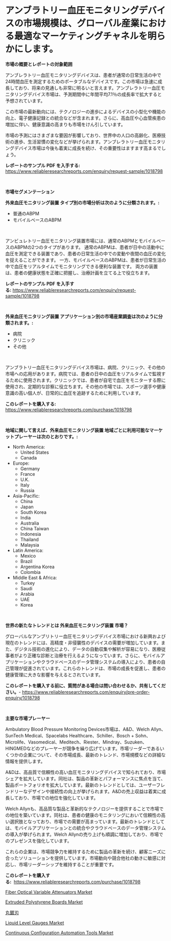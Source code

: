 <p><h1>アンブラトリー血圧モニタリングデバイスの市場規模は、グローバル産業における最適なマーケティングチャネルを明らかにします。</h1></p><p><strong>市場の概要とレポートの対象範囲</strong></p>
<p><p>アンブレラトリー血圧モニタリングデバイスは、患者が通常の日常生活の中で24時間血圧を測定するためのポータブルなデバイスです。この市場は急速に成長しており、将来の見通しも非常に明るいと言えます。アンブレラトリー血圧モニタリングデバイス市場は、予測期間中に年間平均7.1％の成長率で拡大すると予想されています。</p><p>この市場の最新動向には、テクノロジーの進歩によるデバイスの小型化や機能の向上、電子健康記録との統合などが含まれます。さらに、高血圧や心血管疾患の増加に伴い、健康意識の高まりも市場をけん引しています。</p><p>市場の予測にはさまざまな要因が影響しており、世界中の人口の高齢化、医療技術の進歩、生活習慣の変化などが挙げられます。アンブレラトリー血圧モニタリングデバイス市場は今後も着実に成長を続け、その重要性はますます高まるでしょう。</p></p>
<p><strong>レポートのサンプル PDF を入手する:</strong> <a href="https://www.reliableresearchreports.com/enquiry/request-sample/1018798">https://www.reliableresearchreports.com/enquiry/request-sample/1018798</a></p>
<p>&nbsp;</p>
<p><strong>市場セグメンテーション</strong></p>
<p><strong>外来血圧モニタリング装置 タイプ別の市場分析は次のように分類されます。:</strong></p>
<p><ul><li>普通のABPM</li><li>モバイルベースのABPM</li></ul></p>
<p>&nbsp;</p>
<p><p>アンビュレトリー血圧モニタリング装置市場には、通常のABPMとモバイルベースのABPMの2つのタイプがあります。 通常のABPMは、患者が日中の活動中に血圧を測定できる装置であり、患者の日常生活の中での変動や夜間の血圧の変化を捉えることができます。 一方、モバイルベースのABPMは、患者が日常生活の中で血圧をリアルタイムでモニタリングできる便利な装置です。 両方の装置は、患者の健康状態を正確に把握し、治療計画を立てる上で役立ちます。</p></p>
<p><strong>レポートのサンプル PDF を入手する:</strong>&nbsp;<a href="https://www.reliableresearchreports.com/enquiry/request-sample/1018798">https://www.reliableresearchreports.com/enquiry/request-sample/1018798</a></p>
<p>&nbsp;</p>
<p><strong> 外来血圧モニタリング装置 アプリケーション別の市場産業調査は次のように分類されます。:</strong></p>
<p><ul><li>病院</li><li>クリニック</li><li>その他</li></ul></p>
<p>&nbsp;</p>
<p><p>アンブラトリー血圧モニタリングデバイス市場は、病院、クリニック、その他の市場への応用があります。病院では、患者の日中の血圧をリアルタイムで監視するために使用されます。クリニックでは、患者が自宅で血圧をモニターする際に使用され、定期的な診察に役立ちます。その他の市場では、スポーツ選手や健康意識の高い個人が、日常的に血圧を追跡するために利用しています。</p></p>
<p><strong>このレポートを購入する:</strong>&nbsp; <a href="https://www.reliableresearchreports.com/purchase/1018798">https://www.reliableresearchreports.com/purchase/1018798</a></p>
<p>&nbsp;</p>
<p><strong>地域に関して言えば、外来血圧モニタリング装置 地域ごとに利用可能なマーケットプレーヤーは次のとおりです。:</strong></p>
<p><ul>
    <li>
        North America:
        <ul>
            <li>United States</li>
            <li>Canada</li>
        </ul>
    </li>
    <li>
        Europe:
        <ul>
            <li>Germany</li>
            <li>France</li>
            <li>U.K.</li>
            <li>Italy</li>
            <li>Russia</li>
        </ul>
    </li>
    <li>
        Asia-Pacific:
        <ul>
            <li>China</li>
            <li>Japan</li>
            <li>South Korea</li>
            <li>India</li>
            <li>Australia</li>
            <li>China Taiwan</li>
            <li>Indonesia</li>
            <li>Thailand</li>
            <li>Malaysia</li>
        </ul>
    </li>
    <li>
        Latin America:
        <ul>
            <li>Mexico</li>
            <li>Brazil</li>
            <li>Argentina Korea</li>
            <li>Colombia</li>
        </ul>
    </li>
    <li>
        Middle East & Africa:
        <ul>
            <li>Turkey</li>
            <li>Saudi</li>
            <li>Arabia</li>
            <li>UAE</li>
            <li>Korea</li>
        </ul>
    </li>
    </ul></p>
<p>&nbsp;</p>
<p><strong>世界の新たなトレンドとは 外来血圧モニタリング装置 市場？</strong></p>
<p><p>グローバルなアンブリトリー血圧モニタリングデバイス市場における新興および現在のトレンドには、高精度・非侵襲性のデバイスの需要が増加しています。また、デジタル技術の進化により、データの自動収集や解析が容易になり、医療従事者がより正確な診断と治療を行えるようになっています。さらに、モバイルアプリケーションやクラウドベースのデータ管理システムの導入により、患者の自己管理が促進されています。これらのトレンドは、市場の成長を促進し、患者の健康管理に大きな影響を与えるとされています。</p></p>
<p><strong>このレポートを購入する前に、質問がある場合は問い合わせるか、共有してください。</strong>- <a href="https://www.reliableresearchreports.com/enquiry/pre-order-enquiry/1018798">https://www.reliableresearchreports.com/enquiry/pre-order-enquiry/1018798</a></p>
<p>&nbsp;</p>
<p><strong>主要な市場プレーヤー</strong></p>
<p><p>Ambulatory Blood Pressure Monitoring Devices市場は、A&D、Welch Allyn、SunTech Medical、Spacelabs Healthcare、Schiller、Bosch + Sohn、Microlife、Vasomedical、Meditech、Riester、Mindray、Suzuken、HINGMEDなどのプレーヤーが競争を繰り広げています。市場リーダーであるいくつかの企業について、その市場成長、最新のトレンド、市場規模などの詳細な情報を提供します。</p><p>A&Dは、高品質で信頼性の高い血圧モニタリングデバイスで知られており、市場シェアを拡大しています。同社は、製品の革新とパフォーマンスに焦点を当て、製品ポートフォリオを拡大しています。最新のトレンドとしては、ユーザーフレンドリーなデザインや接続性の向上が挙げられます。A&Dの売上収益は着実に成長しており、市場での地位を強化しています。</p><p>Welch Allynも、高品質な製品と革新的なテクノロジーを提供することで市場での地位を築いています。同社は、患者の健康のモニタリングにおいて信頼性の高い選択肢となっており、市場での需要が高まっています。最新のトレンドとしては、モバイルアプリケーションとの統合やクラウドベースのデータ管理システムの導入が挙げられます。Welch Allynの売り上げも順調に増加しており、市場でのプレゼンスを強化しています。</p><p>これらの企業は、市場競争力を維持するために製品の革新を続け、顧客ニーズに合ったソリューションを提供しています。市場動向や競合他社の動きに敏感に対応し、市場リーダーシップを維持することが重要です。</p></p>
<p><strong>このレポートを購入する:</strong>&nbsp;&nbsp;<a href="https://www.reliableresearchreports.com/purchase/1018798">https://www.reliableresearchreports.com/purchase/1018798</a></p>
<p><p><a href="https://view.publitas.com/reportprime-1/fiber-optical-variable-attenuators-market-challenges-opportunities-and-growth-drivers-and-major-market-players-forecasted-for-period-from-2023-2030/">Fiber Optical Variable Attenuators Market</a></p><p><a href="https://github.com/prosalinda88/Market-Research-Report-List-3/blob/main/extruded-polystyrene-boards-market.md">Extruded Polystyrene Boards Market</a></p><p><a href="https://github.com/bevdtkn4419963/Market-Research-Report-List-1/blob/main/9975386189822.md">丸鋸刃</a></p><p><a href="https://view.publitas.com/reportprime-1/liquid-level-gauges-market-research-report-reveals-the-latest-trends-and-opportunities-of-this-market-for-period-from-2023-2030/">Liquid Level Gauges Market</a></p><p><a href="https://issuu.com/reportprime-2/docs/continuous-configuration-automation-tools-market-s">Continuous Configuration Automation Tools Market</a></p></p>